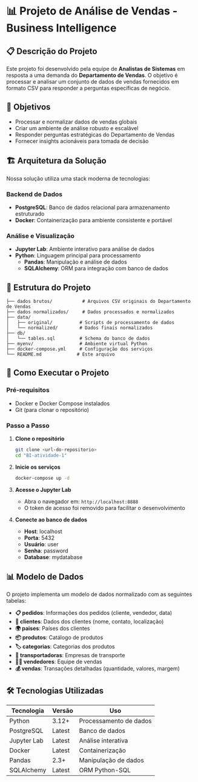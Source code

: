 # 📊 Projeto de Análise de Vendas - Business Intelligence

## 📋 Descrição do Projeto

Este projeto foi desenvolvido pela equipe de **Analistas de Sistemas** em resposta a uma demanda do **Departamento de Vendas**. O objetivo é processar e analisar um conjunto de dados de vendas fornecidos em formato CSV para responder a perguntas específicas de negócio.

## 🎯 Objetivos

- Processar e normalizar dados de vendas globais
- Criar um ambiente de análise robusto e escalável
- Responder perguntas estratégicas do Departamento de Vendas
- Fornecer insights acionáveis para tomada de decisão

## 🏗️ Arquitetura da Solução

Nossa solução utiliza uma stack moderna de tecnologias:

### **Backend de Dados**

- **PostgreSQL**: Banco de dados relacional para armazenamento estruturado
- **Docker**: Containerização para ambiente consistente e portável

### **Análise e Visualização**

- **Jupyter Lab**: Ambiente interativo para análise de dados
- **Python**: Linguagem principal para processamento
  - **Pandas**: Manipulação e análise de dados
  - **SQLAlchemy**: ORM para integração com banco de dados

## 📁 Estrutura do Projeto

```
├── dados brutos/           # Arquivos CSV originais do Departamento de Vendas
├── dados normalizados/     # Dados processados e normalizados
├── data/
│   ├── original/          # Scripts de processamento de dados
│   └── normalized/        # Dados finais normalizados
├── db/
│   └── tables.sql         # Schema do banco de dados
├── myenv/                 # Ambiente virtual Python
├── docker-compose.yml     # Configuração dos serviços
└── README.md             # Este arquivo
```

## 🚀 Como Executar o Projeto

### **Pré-requisitos**

- Docker e Docker Compose instalados
- Git (para clonar o repositório)

### **Passo a Passo**

1. **Clone o repositório**

   ```bash
   git clone <url-do-repositorio>
   cd "BI-atividade-1"
   ```

2. **Inicie os serviços**

   ```bash
   docker-compose up -d
   ```

3. **Acesse o Jupyter Lab**

   - Abra o navegador em: `http://localhost:8888`
   - O token de acesso foi removido para facilitar o desenvolvimento

4. **Conecte ao banco de dados**
   - **Host**: localhost
   - **Porta**: 5432
   - **Usuário**: user
   - **Senha**: password
   - **Database**: mydatabase

## 📊 Modelo de Dados

O projeto implementa um modelo de dados normalizado com as seguintes tabelas:

- **📋 pedidos**: Informações dos pedidos (cliente, vendedor, data)
- **👥 clientes**: Dados dos clientes (nome, contato, localização)
- **🌍 paises**: Países dos clientes
- **📦 produtos**: Catálogo de produtos
- **🏷️ categorias**: Categorias dos produtos
- **🚚 transportadoras**: Empresas de transporte
- **👨‍💼 vendedores**: Equipe de vendas
- **💰 vendas**: Transações detalhadas (quantidade, valores, margem)

## 🛠️ Tecnologias Utilizadas

| Tecnologia  | Versão | Uso                    |
| ----------- | ------ | ---------------------- |
| Python      | 3.12+  | Processamento de dados |
| PostgreSQL  | Latest | Banco de dados         |
| Jupyter Lab | Latest | Análise interativa     |
| Docker      | Latest | Containerização        |
| Pandas      | 2.3+   | Manipulação de dados   |
| SQLAlchemy  | Latest | ORM Python-SQL         |
